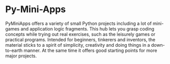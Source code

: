 # Py-Mini-Apps
PyMiniApps offers a variety of small Python projects including a lot of mini-games and application logic fragments. 
This hub lets you grasp coding concepts while trying out real exercises, such as the leisurely games or practical programs.
Intended for beginners, tinkerers and inventors, the material sticks to a spirit of simplicity, creativity and doing things in a down-to-earth manner.
At the same time it offers good starting points for more major projects.
